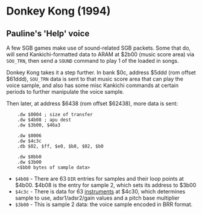 # Donkey Kong (1994)

## Pauline's 'Help' voice

A few SGB games make use of sound-related SGB packets. Some that do, will send Kankichi-formatted data to ARAM at $2b00 (music score area) via `SOU_TRN`, then send a `SOUND` command to play 1 of the loaded in songs.

Donkey Kong takes it a step further. In bank $0c, address $5ddd (rom offset $61ddd), `SOU_TRN` data is sent to that music score area that can play the voice sample, and also has some misc Kankichi commands at certain periods to further manipulate the voice sample.

Then later, at address $6438 (rom offset $62438), more data is sent:

```
	.dw $0004 ; size of transfer
	.dw $4b08 ; apu dest
	.dw $3b00, $46a3

	.dw $0006
	.dw $4c3c
	.db $02, $ff, $e0, $b8, $02, $b0

	.dw $0bb0
	.dw $3b00
    <$bb0 bytes of sample data>
```

* `$4b08` - There are 63 `DIR` entries for samples and their loop points at $4b00. $4b08 is the entry for sample 2, which sets its address to $3b00
* `$4c3c` - There is data for 63 [instruments](https://sneslab.net/wiki/N-SPC_Engine#Instrument_Format) at $4c30, which determines sample to use, adsr1/adsr2/gain values and a pitch base multiplier
* `$3b00` - This is sample 2 data: the voice sample encoded in BRR format.
